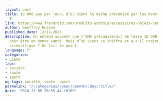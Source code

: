 ```yaml
---
layout: post
title: 10 000 pas par jour… d’où vient le mythe préconisé par les montres connectées
  ?
link: https://www.frandroid.com/produits-android/accessoires-objets-connectes/montres-connectees-2/1845811_10-000-pas-par-jour-dou-vient-le-mythe-preconise-par-les-montres-connectees
author: Geoffroy Husson
published_date: 13/11/2023
description: On entend souvent que l’OMS préconiserait de faire 10 000 pas par jour
  pour être en bonne santé. Mais d’où vient ce chiffre et a-t-il vraiment un fondement
  scientifique ? On fait le point.
language: fr
categories:
- Liens
tags:
- société
- santé
- sport
og-tags: société, santé, sport
permalink: "/:categories/:year/:month/:day/:title/"
date: '2024-11-05 20:55:44 +0100'
---
```

